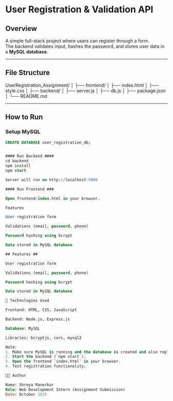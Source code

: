 # User Registration & Validation API

## Overview

A simple full-stack project where users can register through a form.  
The backend validates input, hashes the password, and stores user data in a **MySQL database**.

---

## File Structure

UserRegistration_Assignment/
│
├── frontend/
│ ├── index.html
│ ├── style.css
│
├── backend/
│ ├── server.js
│ ├── db.js
│ ├── package.json
│
└── README.md

---

## How to Run

### **Setup MySQL**

```sql
CREATE DATABASE user_registration_db;


#### Run Backend ####
cd backend
npm install
npm start

Server will run on http://localhost:5000

#### Run Frontend ###

Open frontend/index.html in your browser.

Features

User registration form

Validations (email, password, phone)

Password hashing using bcrypt

Data stored in MySQL database

## Features ##

User registration form

Validations (email, password, phone)

Password hashing using bcrypt

Data stored in MySQL database

🧰 Technologies Used

Frontend: HTML, CSS, JavaScript

Backend: Node.js, Express.js

Database: MySQL

Libraries: bcryptjs, cors, mysql2

Note:
1. Make sure MySQL is running and the database is created and also replaced the password at db.js
2. Start the backend (`npm start`).
3. Open the frontend `index.html` in your browser.
4. Test registration functionality.

👩‍💻 Author

Name: Shreya Manerkar
Role: Web Development Intern (Assignment Submission)
Date: October 2025
```
